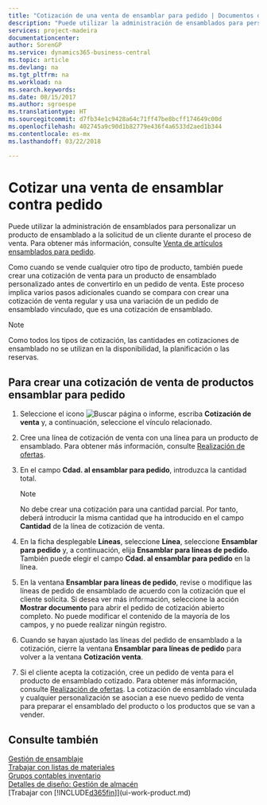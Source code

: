 ```yaml
---
title: "Cotización de una venta de ensamblar para pedido | Documentos de Microsoft"
description: "Puede utilizar la administración de ensamblados para personalizar un producto de ensamblado a la solicitud de un cliente durante el proceso de venta."
services: project-madeira
documentationcenter: 
author: SorenGP
ms.service: dynamics365-business-central
ms.topic: article
ms.devlang: na
ms.tgt_pltfrm: na
ms.workload: na
ms.search.keywords: 
ms.date: 08/15/2017
ms.author: sgroespe
ms.translationtype: HT
ms.sourcegitcommit: d7fb34e1c9428a64c71ff47be8bcff174649c00d
ms.openlocfilehash: 402745a9c90d1b82779e436f4a6533d2aed1b344
ms.contentlocale: es-mx
ms.lasthandoff: 03/22/2018

---
```

# <a name="quote-an-assemble-to-order-sale"></a>Cotizar una venta de ensamblar contra pedido
Puede utilizar la administración de ensamblados para personalizar un producto de ensamblado a la solicitud de un cliente durante el proceso de venta. Para obtener más información, consulte [Venta de artículos ensamblados para pedido](assembly-how-to-sell-items-assembled-to-order.md).  

Como cuando se vende cualquier otro tipo de producto, también puede crear una cotización de venta para un producto de ensamblado personalizado antes de convertirlo en un pedido de venta. Este proceso implica varios pasos adicionales cuando se compara con crear una cotización de venta regular y usa una variación de un pedido de ensamblado vinculado, que es una cotización de ensamblado.

> [!NOTE]  
>  Como todos los tipos de cotización, las cantidades en cotizaciones de ensamblado no se utilizan en la disponibilidad, la planificación o las reservas.  

## <a name="to-create-a-sales-quote-for-an-assemble-to-order-item"></a>Para crear una cotización de venta de productos ensamblar para pedido  
1.  Seleccione el icono ![Buscar página o informe](media/ui-search/search_small.png "icono Buscar página o informe"), escriba **Cotización de venta** y, a continuación, seleccione el vínculo relacionado.  
2.  Cree una línea de cotización de venta con una línea para un producto de ensamblado. Para obtener más información, consulte [Realización de ofertas](sales-how-make-offers.md).  
3.  En el campo **Cdad. al ensamblar para pedido**, introduzca la cantidad total.

    > [!NOTE]  
    >  No debe crear una cotización para una cantidad parcial. Por tanto, deberá introducir la misma cantidad que ha introducido en el campo **Cantidad** de la línea de cotización de venta.  

4.  En la ficha desplegable **Líneas**, seleccione **Línea**, seleccione **Ensamblar para pedido** y, a continuación, elija **Ensamblar para líneas de pedido**. También puede elegir el campo **Cdad. al ensamblar para pedido** en la línea.  
5.  En la ventana **Ensamblar para líneas de pedido**, revise o modifique las líneas de pedido de ensamblado de acuerdo con la cotización que el cliente solicita. Si desea ver más información, seleccione la acción **Mostrar documento** para abrir el pedido de cotización abierto completo. No puede modificar el contenido de la mayoría de los campos, y no puede realizar ningún registro.  
6.  Cuando se hayan ajustado las líneas del pedido de ensamblado a la cotización, cierre la ventana **Ensamblar para líneas de pedido** para volver a la ventana **Cotización venta**.  
7.  Si el cliente acepta la cotización, cree un pedido de venta para el producto de ensamblado cotizado. Para obtener más información, consulte [Realización de ofertas](sales-how-make-offers.md). La cotización de ensamblado vinculada y cualquier personalización se asocian a ese nuevo pedido de venta para preparar el ensamblado del producto o los productos que se van a vender.  

## <a name="see-also"></a>Consulte también  
[Gestión de ensamblaje](assembly-assemble-items.md)  
[Trabajar con listas de materiales](inventory-how-work-BOMs.md)  
[Grupos contables inventario](inventory-manage-inventory.md)  
[Detalles de diseño: Gestión de almacén](design-details-warehouse-management.md)  
[Trabajar con [!INCLUDE[d365fin](includes/d365fin_md.md)]](ui-work-product.md)


